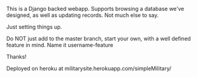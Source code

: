 This is a Django backed webapp. Supports browsing a database we've designed, as well as updating records. Not much else to say.

Just setting things up.

Do NOT just add to the master branch, start your own, with a well defined feature in mind. Name it username-feature

Thanks!

Deployed on heroku at militarysite.herokuapp.com/simpleMilitary/
